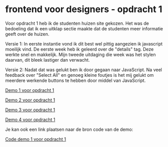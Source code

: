 # frontend voor designers - opdracht 1
Voor opdracht 1 heb ik de studenten huizen site gekozen. Het was de bedoeling dat ik een uitklap sectie maakte dat de studenten meer informatie geeft over de huizen.

Versie 1:
In eerste instantie vond ik dit best wel pittig aangezien ik javascript moeilijk vind. De eerste week heb ik geleerd over de "details" tag. Deze werkte snel en makkelijk. Mijn tweede uitdaging die week was het stylen daarvan, dit bleek lastiger dan verwacht. 

Versie 2:
Nadat dat was gelukt ben ik door gegaan naar JavaScript. Na veel feedback over "Select All" en genoeg kleine foutjes is het mij gelukt om meerdere werkende buttons te hebben door middel van JavaScript.


[Demo 1 voor opdracht 1](https://veldte.github.io/frontendvoordesigners/opdracht1/v1/)

[Demo 2 voor opdracht 1](https://veldte.github.io/frontendvoordesigners/opdracht1/v2/)

[Demo 3 voor opdracht 1](https://github.com/Veldte/frontendvoordesigners/opdracht1/v3/)

[Demo 4 voor opdracht 1](https://github.com/Veldte/frontendvoordesigners/opdracht1/v4/)

Je kan ook een link plaatsen naar de bron code van de demo:

[Code demo 1 voor opdracht 1](https://github.com/Veldte/frontendvoordesigners/blob/master/opdracht1/v1/)
